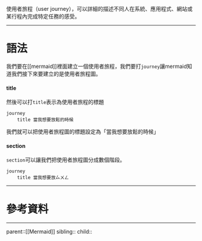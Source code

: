 使用者旅程（user journey），可以詳細的描述不同人在系統、應用程式、網站或某行程內完成特定任務的感受。
- - -
# 語法
我們要在[[mermaid]]裡面建立一個使用者旅程，我們要打`journey`讓mermaid知道我們接下來要建立的是使用者旅程圖。

#### title
然後可以打`title`表示為使用者旅程的標題
```Mermaid
journey
	title 當我想要放鬆的時候
```
我們就可以把使用者旅程圖的標題設定為「當我想要放鬆的時候」

#### section
`section`可以讓我們把使用者旅程圖分成數個階段。
```Mermaid
journey
	title 當我想要放ㄙㄨㄥ
```

- - -
# 參考資料

- - -
parent::[[Mermaid]]
sibling::
child::